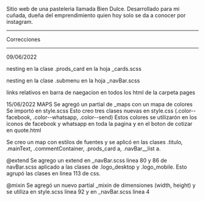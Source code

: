 Sitio web de una pasteleria llamada Bien Dulce.
Desarrollado para mi cuñada, dueña del emprendimiento quien hoy solo se da a conocer por instagram.

********************************************
Correcciones
********************************************
09/06/2022

nesting en la clase .prods_card en la hoja _cards.scss

nesting en la clase .submenu en la hoja _navBar.scss

links relativos en barra de naegacion en todos los html de la carpeta pages

15/06/2022
MAPS
Se agregó un partial de _maps con un mapa de colores
Se importó en style.scss
Esto creo tres clases nuevas en style.css (.color--facebook, .color--whatsapp, .color--send)
Estos colores se utilizarón en los iconos de facebook y whatsapp en toda la pagina y en el boton de cotizar en quote.html

Se creo un map con estilos de fuentes y se aplicó en las clases .titulo, .mainText, .commentContainer, .prods_card a, .navBar__list a.

@extend
Se agrego un extend en _navBar.scss linea 80 y 86 de navBar.scss aplicado a las clases de .logo_desktop y .logo_mobile. Esto agrupó las clases en linea 113 de css.

@mixin
Se agregó un nuevo partial _mixin de dimensiones (width, height) y se utiliza en style.scss linea 92 y en _navBar.scss linea 4

